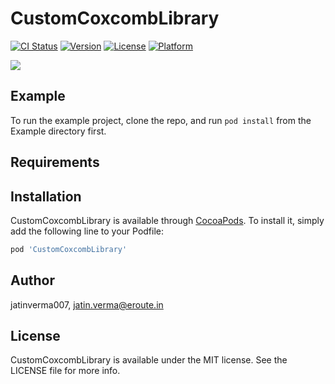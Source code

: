 # CustomCoxcombLibrary

[![CI Status](https://img.shields.io/travis/jatinverma007/CustomCoxcombLibrary.svg?style=flat)](https://travis-ci.org/jatinverma007/CustomCoxcombLibrary)
[![Version](https://img.shields.io/cocoapods/v/CustomCoxcombLibrary.svg?style=flat)](https://cocoapods.org/pods/CustomCoxcombLibrary)
[![License](https://img.shields.io/cocoapods/l/CustomCoxcombLibrary.svg?style=flat)](https://cocoapods.org/pods/CustomCoxcombLibrary)
[![Platform](https://img.shields.io/cocoapods/p/CustomCoxcombLibrary.svg?style=flat)](https://cocoapods.org/pods/CustomCoxcombLibrary)

![](AnimatedGif.gif)

## Example

To run the example project, clone the repo, and run `pod install` from the Example directory first.

## Requirements

## Installation

CustomCoxcombLibrary is available through [CocoaPods](https://cocoapods.org). To install
it, simply add the following line to your Podfile:

```ruby
pod 'CustomCoxcombLibrary'
```

## Author

jatinverma007, jatin.verma@eroute.in

## License

CustomCoxcombLibrary is available under the MIT license. See the LICENSE file for more info.
